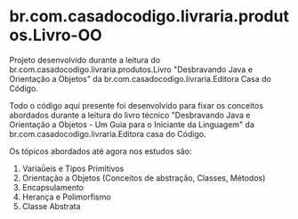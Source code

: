 # br.com.casadocodigo.livraria.produtos.Livro-OO
Projeto desenvolvido durante a leitura do br.com.casadocodigo.livraria.produtos.Livro "Desbravando Java e Orientação a Objetos" da br.com.casadocodigo.livraria.Editora Casa do Código. 

Todo o código aqui presente foi desenvolvido para fixar os conceitos abordados durante a leitura do livro técnico "Desbravando Java e Orientação a Objetos - Um Guia para o Iniciante da Linguagem" da br.com.casadocodigo.livraria.Editora casa do Código. 

Os tópicos abordados até agora nos estudos são:

1) Variaǘeis e Tipos Primitivos
2) Orientação a Objetos (Conceitos de abstração, Classes, Métodos)
3) Encapsulamento
4) Herança e Polimorfismo
5) Classe Abstrata

